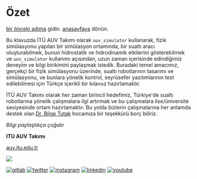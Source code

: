 # Özet
[bir önceki adıma](sensor-data.md) gidin.
[anasayfaya](index.md) dönün.


Bu klavuzda İTÜ AUV Takımı olarak `uuv_simulator` kullanarak, fizik simülasyonu yapılan bir simülasyon ortamında, 
bir sualtı aracı oluşturabilmek, bunun hidrostatik ve hidrodinamik etkilerini gösterebilmek ve `uuv_simulator` 
kullanımı açısından, uzun zaman içerisinde edindiğimiz deneyim ve bilgi birikimini paylaşmak istedik. Buradaki 
temel amacımız, gerçekçi bir fizik simülasyonu üzerinde, sualtı robotlarının tasarımı ve simülasyonu, ve bunlara 
yönelik kontrol, seyrüsefer yazılımlarının test edilebilmesi için Türkçe içerikli bir kılavuz hazırlamaktır. 


İTÜ AUV Takımı olarak her zaman birincil hedefimiz, Türkiye'de sualtı robotlarına yönelik çalışmalara ilgi 
artırmak ve bu çalışmalara lise/üniversite seviyesinde ortam hazırlamaktır. Bu yolda bizlerin çalışmalarına
her anlamda destek olan [Dr. Bilge Tutak](mailto:tutak@itu.edu.tr) hocamıza bir teşekkürü borç biliriz.


_Bilgi paylaştıkça çoğalır_


**ITU AUV Takımı**

[auv.itu.edu.tr](https://auv.itu.edu.tr) 

<img src="https://assets.gitlab-static.net/uploads/-/system/group/avatar/3266773/logo.png?width=64"/>

[![gitlab](https://cdn4.iconfinder.com/data/icons/logos-and-brands/512/144_Gitlab_logo_logos-32.png)](https://https://gitlab.com/itu-auv)
[![twitter](https://cdn1.iconfinder.com/data/icons/logotypes/32/twitter-32.png)](https://twitter.com/ituauvteam)
[![instagram](https://cdn2.iconfinder.com/data/icons/social-media-2285/512/1_Instagram_colored_svg_1-32.png)](https://www.instagram.com/ituauvteam)
[![linkedin](https://cdn2.iconfinder.com/data/icons/social-media-2285/512/1_Linkedin_unofficial_colored_svg-32.png)](https://www.linkedin.com/company/itu-auv-team)
[![youtube](https://cdn2.iconfinder.com/data/icons/social-media-2285/512/1_Youtube_colored_svg-32.png)](https://www.youtube.com/channel/UCvK1Q9tf391ope_UNy8UiJg)
